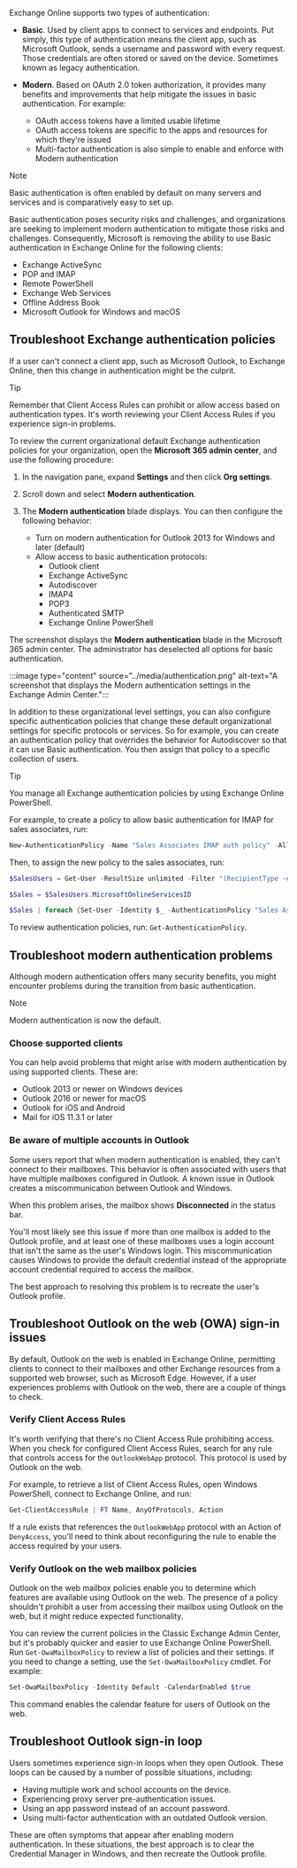 Exchange Online supports two types of authentication:

- **Basic**. Used by client apps to connect to services and endpoints. Put simply, this type of authentication means the client app, such as Microsoft Outlook, sends a username and password with every request. Those credentials are often stored or saved on the device. Sometimes known as legacy authentication.
- **Modern**. Based on OAuth 2.0 token authorization, it provides many benefits and improvements that help mitigate the issues in basic authentication. For example:

    - OAuth access tokens have a limited usable lifetime
    - OAuth access tokens are specific to the apps and resources for which they're issued
    - Multi-factor authentication is also simple to enable and enforce with Modern authentication

> [!NOTE]
> Basic authentication is often enabled by default on many servers and services and is comparatively easy to set up.  

Basic authentication poses security risks and challenges, and organizations are seeking to implement modern authentication to mitigate those risks and challenges. Consequently, Microsoft is removing the ability to use Basic authentication in Exchange Online for the following clients:

- Exchange ActiveSync
- POP and IMAP
- Remote PowerShell
- Exchange Web Services
- Offline Address Book
- Microsoft Outlook for Windows and macOS

## Troubleshoot Exchange authentication policies

If a user can't connect a client app, such as Microsoft Outlook, to Exchange Online, then this change in authentication might be the culprit.

> [!TIP]
> Remember that Client Access Rules can prohibit or allow access based on authentication types. It's worth reviewing your Client Access Rules if you experience sign-in problems.

To review the current organizational default Exchange authentication policies for your organization, open the **Microsoft 365 admin center**, and use the following procedure:

1. In the navigation pane, expand **Settings** and then click **Org settings**.
1. Scroll down and select **Modern authentication**.
1. The **Modern authentication** blade displays. You can then configure the following behavior:

    - Turn on modern authentication for Outlook 2013 for Windows and later (default)
    - Allow access to basic authentication protocols:
      - Outlook client
      - Exchange ActiveSync
      - Autodiscover
      - IMAP4
      - POP3
      - Authenticated SMTP
      - Exchange Online PowerShell

The screenshot displays the **Modern authentication** blade in the Microsoft 365 admin center. The administrator has deselected all options for basic authentication.

:::image type="content" source="../media/authentication.png" alt-text="A screenshot that displays the Modern authentication settings in the Exchange Admin Center.":::

In addition to these organizational level settings, you can also configure specific authentication policies that change these default organizational settings for specific protocols or services. So for example, you can create an authentication policy that overrides the behavior for Autodiscover so that it can use Basic authentication. You then assign that policy to a specific collection of users.

> [!TIP]
> You manage all Exchange authentication policies by using Exchange Online PowerShell. 

For example, to create a policy to allow basic authentication for IMAP for sales associates, run:

``` PowerShell
New-AuthenticationPolicy -Name "Sales Associates IMAP auth policy" -AllowBasicAuthImap
```

Then, to assign the new policy to the sales associates, run:

```powershell
$SalesUsers = Get-User -ResultSize unlimited -Filter "(RecipientType -eq 'UserMailbox') -and (Title -like '*Sales Associate*')"

$Sales = $SalesUsers.MicrosoftOnlineServicesID

$Sales | foreach {Set-User -Identity $_ -AuthenticationPolicy "Sales Associates IMAP auth policy"}
```

To review authentication policies, run: `Get-AuthenticationPolicy`.

## Troubleshoot modern authentication problems

Although modern authentication offers many security benefits, you might encounter problems during the transition from basic authentication.

> [!NOTE]
> Modern authentication is now the default. 

### Choose supported clients

You can help avoid problems that might arise with modern authentication by using supported clients. These are:

- Outlook 2013 or newer on Windows devices
- Outlook 2016 or newer for macOS
- Outlook for iOS and Android
- Mail for iOS 11.3.1 or later

### Be aware of multiple accounts in Outlook

Some users report that when modern authentication is enabled, they can't connect to their mailboxes. This behavior is often associated with users that have multiple mailboxes configured in Outlook. A known issue in Outlook creates a miscommunication between Outlook and Windows.

When this problem arises, the mailbox shows **Disconnected** in the status bar.

You'll most likely see this issue if more than one mailbox is added to the Outlook profile, and at least one of these mailboxes uses a login account that isn't the same as the user's Windows login. This miscommunication causes Windows to provide the default credential instead of the appropriate account credential required to access the mailbox.

The best approach to resolving this problem is to recreate the user's Outlook profile.

## Troubleshoot Outlook on the web (OWA) sign-in issues

By default, Outlook on the web is enabled in Exchange Online, permitting clients to connect to their mailboxes and other Exchange resources from a supported web browser, such as Microsoft Edge. However, if a user experiences problems with Outlook on the web, there are a couple of things to check.

### Verify Client Access Rules

It's worth verifying that there's no Client Access Rule prohibiting access. When you check for configured Client Access Rules, search for any rule that controls access for the `OutlookWebApp` protocol. This protocol is used by Outlook on the web.

For example, to retrieve a list of Client Access Rules, open Windows PowerShell, connect to Exchange Online, and run:

``` powershell
Get-ClientAccessRule | FT Name, AnyOfProtocols, Action
```

If a rule exists that references the `OutlookWebApp` protocol with an Action of `DenyAccess`, you'll need to think about reconfiguring the rule to enable the access required by your users.

### Verify Outlook on the web mailbox policies

Outlook on the web mailbox policies enable you to determine which features are available using Outlook on the web. The presence of a policy shouldn't prohibit a user from accessing their mailbox using Outlook on the web, but it might reduce expected functionality.

You can review the current policies in the Classic Exchange Admin Center, but it's probably quicker and easier to use Exchange Online PowerShell. Run `Get-OwaMailboxPolicy` to review a list of policies and their settings. If you need to change a setting, use the `Set-OwaMailboxPolicy` cmdlet. For example:

``` powershell
Set-OwaMailboxPolicy -Identity Default -CalendarEnabled $true
```

This command enables the calendar feature for users of Outlook on the web.

## Troubleshoot Outlook sign-in loop

Users sometimes experience sign-in loops when they open Outlook. These loops can be caused by a number of possible situations, including:

- Having multiple work and school accounts on the device.
- Experiencing proxy server pre-authentication issues.
- Using an app password instead of an account password.
- Using multi-factor authentication with an outdated Outlook version.

These are often symptoms that appear after enabling modern authentication. In these situations, the best approach is to clear the Credential Manager in Windows, and then recreate the Outlook profile.